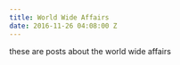 ```yaml
---
title: World Wide Affairs
date: 2016-11-26 04:08:00 Z
---
```


these are posts about the world wide affairs